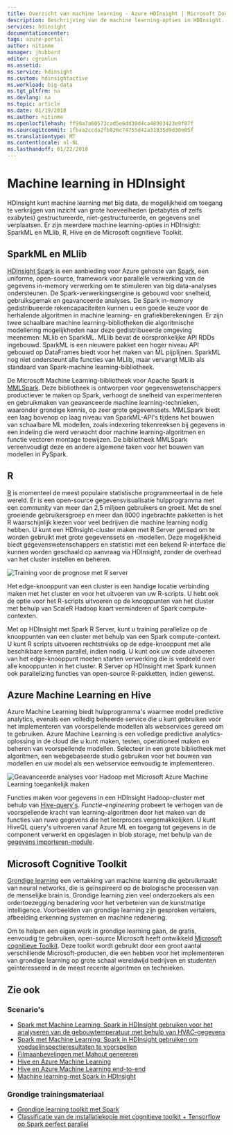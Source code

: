 ```yaml
---
title: Overzicht van machine learning - Azure HDInsight | Microsoft Docs
description: Beschrijving van de machine learning-opties in HDInsight.
services: hdinsight
documentationcenter: 
tags: azure-portal
author: nitinme
manager: jhubbard
editor: cgronlun
ms.assetid: 
ms.service: hdinsight
ms.custom: hdinsightactive
ms.workload: big-data
ms.tgt_pltfrm: na
ms.devlang: na
ms.topic: article
ms.date: 01/19/2018
ms.author: nitinme
ms.openlocfilehash: ff99a7a60573cad5e6dd30d4ca48903423e9f87f
ms.sourcegitcommit: 1fbaa2ccda2fb826c74755d42a31835d9d30e05f
ms.translationtype: MT
ms.contentlocale: nl-NL
ms.lasthandoff: 01/22/2018
---
```

# <a name="machine-learning-on-hdinsight"></a>Machine learning in HDInsight

HDInsight kunt machine learning met big data, de mogelijkheid om toegang te verkrijgen van inzicht van grote hoeveelheden (petabytes of zelfs exabytes) gestructureerde, niet-gestructureerde, en gegevens snel verplaatsen. Er zijn meerdere machine learning-opties in HDInsight: SparkML en MLlib, R, Hive en de Microsoft cognitieve Toolkit.

## <a name="sparkml-and-mllib"></a>SparkML en MLlib

[HDInsight Spark](spark/apache-spark-overview.md) is een aanbieding voor Azure gehoste van [Spark](http://spark.apache.org/), een uniforme, open-source, framework voor parallelle verwerking van de gegevens in-memory verwerking om te stimuleren van big data-analyses ondersteunen. De Spark-verwerkingsengine is gebouwd voor snelheid, gebruiksgemak en geavanceerde analyses. De Spark in-memory gedistribueerde rekencapaciteiten kunnen u een goede keuze voor de herhalende algoritmen in machine learning- en grafiekberekeningen. Er zijn twee schaalbare machine learning-bibliotheken die algoritmische modellering mogelijkheden naar deze gedistribueerde omgeving meenemen: MLlib en SparkML. MLlib bevat de oorspronkelijke API RDDs ingebouwd. SparkML is een nieuwere pakket een hoger niveau API gebouwd op DataFrames biedt voor het maken van ML pijplijnen. SparkML nog niet ondersteunt alle functies van MLlib, maar vervangt MLlib als standaard van Spark-machine learning-bibliotheek.

De Microsoft Machine Learning-bibliotheek voor Apache Spark is [MMLSpark](https://github.com/Azure/mmlspark). Deze bibliotheek is ontworpen voor gegevenswetenschappers productiever te maken op Spark, verhoogt de snelheid van experimenteren en gebruikmaken van geavanceerde machine learning-technieken, waaronder grondige kennis, op zeer grote gegevenssets. MMLSpark biedt een laag bovenop op laag niveau van SparkML-API's tijdens het bouwen van schaalbare ML modellen, zoals indexering tekenreeksen bij gegevens in een indeling die werd verwacht door machine learning-algoritmen en functie vectoren montage toewijzen. De bibliotheek MMLSpark vereenvoudigt deze en andere algemene taken voor het bouwen van modellen in PySpark.

## <a name="r"></a>R

[R](https://www.r-project.org/) is momenteel de meest populaire statistische programmeertaal in de hele wereld. Er is een open-source gegevensvisualisatie hulpprogramma met een community van meer dan 2,5 miljoen gebruikers en groeit. Met de snel groeiende gebruikersgroep en meer dan 8000 ingebrachte pakketten is het R waarschijnlijk kiezen voor veel bedrijven die machine learning nodig hebben. U kunt een HDInsight-cluster maken met R Server gereed om te worden gebruikt met grote gegevenssets en -modellen. Deze mogelijkheid biedt gegevenswetenschappers en statistici met een bekend R-interface die kunnen worden geschaald op aanvraag via HDInsight, zonder de overhead van het cluster instellen en beheren.

![Training voor de prognose met R server](./media/hdinsight-machine-learning-overview/r-training.png)

Het edge-knooppunt van een cluster is een handige locatie verbinding maken met het cluster en voor het uitvoeren van uw R-scripts.  U hebt ook de optie voor het R-scripts uitvoeren op de knooppunten van het cluster met behulp van ScaleR Hadoop kaart verminderen of Spark compute-contexten.

Met op HDInsight met Spark R Server, kunt u training parallelize op de knooppunten van een cluster met behulp van een Spark compute-context. U kunt R scripts uitvoeren rechtstreeks op de edge-knooppunt met alle beschikbare kernen parallel, indien nodig. U kunt ook uw code uitvoeren van het edge-knooppunt moeten starten verwerking die is verdeeld over alle knooppunten in het cluster. R Server op HDInsight met Spark kunnen ook parallelizing functies van open-source R-pakketten, indien gewenst.

## <a name="azure-machine-learning-and-hive"></a>Azure Machine Learning en Hive

Azure Machine Learning biedt hulpprogramma's waarmee model predictive analytics, evenals een volledig beheerde service die u kunt gebruiken voor het implementeren van voorspellende modellen als webservices gereed om te gebruiken. Azure Machine Learning is een volledige predictive analytics-oplossing in de cloud die u kunt maken, testen, operationeel maken en beheren van voorspellende modellen. Selecteer in een grote bibliotheek met algoritmen, een webgebaseerde studio gebruiken voor het bouwen van modellen en uw model als een webservice eenvoudig te implementeren.

![Geavanceerde analyses voor Hadoop met Microsoft Azure Machine Learning toegankelijk maken](./media/hdinsight-machine-learning-overview/hadoop-azure-ml.png)

Functies maken voor gegevens in een HDInsight Hadoop-cluster met behulp van [Hive-query's](../machine-learning/team-data-science-process/create-features-hive.md). *Functie-engineering* probeert te verhogen van de voorspellende kracht van learning-algoritmen door het maken van de functies van ruwe gegevens die het leerproces vergemakkelijken. U kunt HiveQL query's uitvoeren vanaf Azure ML en toegang tot gegevens in de component verwerkt en opgeslagen in blob storage, met behulp van de [gegevens importeren-module](../machine-learning/studio/import-data.md).

## <a name="microsoft-cognitive-toolkit"></a>Microsoft Cognitive Toolkit

[Grondige learning](https://www.microsoft.com/en-us/research/group/dltc/) een vertakking van machine learning die gebruikmaakt van neural networks, die is geïnspireerd op de biologische processen van de menselijke brain is. Grondige learning zien veel onderzoekers als een ordertoezegging benadering voor het verbeteren van de kunstmatige intelligence. Voorbeelden van grondige learning zijn gesproken vertalers, afbeelding erkenning systemen en machine redenering.

Om te helpen een eigen werk in grondige learning gaan, de gratis, eenvoudig te gebruiken, open-source Microsoft heeft ontwikkeld [Microsoft cognitieve Toolkit](https://www.microsoft.com/en-us/cognitive-toolkit/). Deze toolkit wordt gebruikt door een groot aantal verschillende Microsoft-producten, die een hebben voor het implementeren van grondige learning op grote schaal wereldwijd bedrijven en studenten geïnteresseerd in de meest recente algoritmen en technieken. 

## <a name="see-also"></a>Zie ook

### <a name="scenarios"></a>Scenario's

* [Spark met Machine Learning: Spark in HDInsight gebruiken voor het analyseren van de gebouwtemperatuur met behulp van HVAC-gegevens](spark/apache-spark-ipython-notebook-machine-learning.md)
* [Spark met Machine Learning: Spark in HDInsight gebruiken om voedselinspectieresultaten te voorspellen](spark/apache-spark-machine-learning-mllib-ipython.md)
* [Filmaanbevelingen met Mahout genereren](hadoop/apache-hadoop-mahout-linux-mac.md)
* [Hive en Azure Machine Learning](../machine-learning/team-data-science-process/create-features-hive.md)
* [Hive en Azure Machine Learning end-to-end](../machine-learning/team-data-science-process/hive-walkthrough.md)
* [Machine learning-met Spark in HDInsight](../machine-learning/team-data-science-process/spark-overview.md)

### <a name="deep-learning-resources"></a>Grondige trainingsmateriaal

* [Grondige learning toolkit met Spark](https://blogs.technet.microsoft.com/machinelearning/2017/04/25/using-microsofts-deep-learning-toolkit-with-spark-on-azure-hdinsight-clusters/)
* [Classificatie van de installatiekopie met cognitieve toolkit + Tensorflow op Spark perfect parallel](https://blogs.technet.microsoft.com/machinelearning/2017/04/12/embarrassingly-parallel-image-classification-using-cognitive-toolkit-tensorflow-on-azure-hdinsight-spark/)
